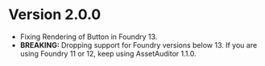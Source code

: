 # Version 2.0.0

- Fixing Rendering of Button in Foundry 13.
- **BREAKING:** Dropping support for Foundry versions below 13. If you are using Foundry 11 or 12, keep using AssetAuditor 1.1.0.
